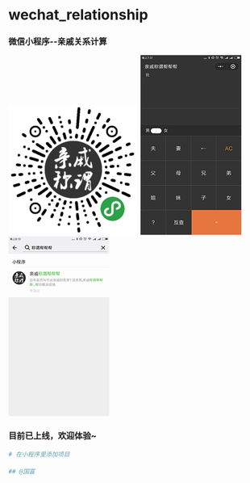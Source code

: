 # wechat_relationship

### 微信小程序--亲戚关系计算

![image](https://github.com/a858742487/Wx-qinqi-jisuanqi/blob/master/images/%E5%BE%AE%E4%BF%A1%E5%9B%BE%E7%89%87_20180208215414.jpg)
![image](https://github.com/a858742487/Wx-qinqi-jisuanqi/blob/master/images/1.png)
![image](https://github.com/a858742487/Wx-qinqi-jisuanqi/blob/master/images/2.png)

### 目前已上线，欢迎体验~

``` bash
# 在小程序里添加项目

## @国富
